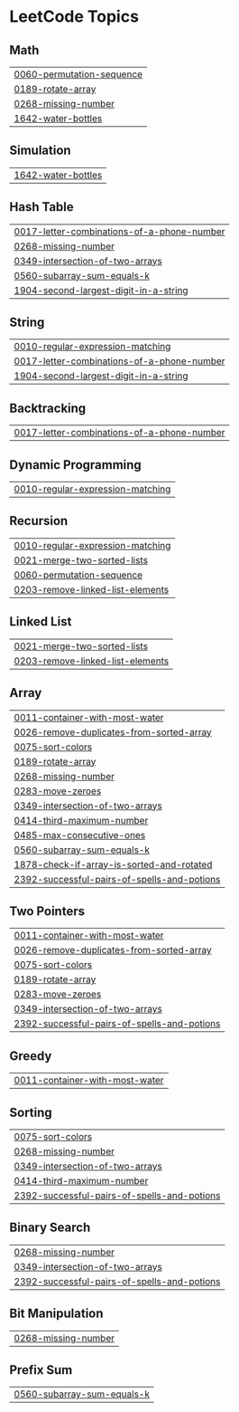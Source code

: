 

<!---LeetCode Topics Start-->
# LeetCode Topics
## Math
|  |
| ------- |
| [0060-permutation-sequence](https://github.com/solomon-2105/Leetcode-problems/tree/master/0060-permutation-sequence) |
| [0189-rotate-array](https://github.com/solomon-2105/Leetcode-problems/tree/master/0189-rotate-array) |
| [0268-missing-number](https://github.com/solomon-2105/Leetcode-problems/tree/master/0268-missing-number) |
| [1642-water-bottles](https://github.com/solomon-2105/Leetcode-problems/tree/master/1642-water-bottles) |
## Simulation
|  |
| ------- |
| [1642-water-bottles](https://github.com/solomon-2105/Leetcode-problems/tree/master/1642-water-bottles) |
## Hash Table
|  |
| ------- |
| [0017-letter-combinations-of-a-phone-number](https://github.com/solomon-2105/Leetcode-problems/tree/master/0017-letter-combinations-of-a-phone-number) |
| [0268-missing-number](https://github.com/solomon-2105/Leetcode-problems/tree/master/0268-missing-number) |
| [0349-intersection-of-two-arrays](https://github.com/solomon-2105/Leetcode-problems/tree/master/0349-intersection-of-two-arrays) |
| [0560-subarray-sum-equals-k](https://github.com/solomon-2105/Leetcode-problems/tree/master/0560-subarray-sum-equals-k) |
| [1904-second-largest-digit-in-a-string](https://github.com/solomon-2105/Leetcode-problems/tree/master/1904-second-largest-digit-in-a-string) |
## String
|  |
| ------- |
| [0010-regular-expression-matching](https://github.com/solomon-2105/Leetcode-problems/tree/master/0010-regular-expression-matching) |
| [0017-letter-combinations-of-a-phone-number](https://github.com/solomon-2105/Leetcode-problems/tree/master/0017-letter-combinations-of-a-phone-number) |
| [1904-second-largest-digit-in-a-string](https://github.com/solomon-2105/Leetcode-problems/tree/master/1904-second-largest-digit-in-a-string) |
## Backtracking
|  |
| ------- |
| [0017-letter-combinations-of-a-phone-number](https://github.com/solomon-2105/Leetcode-problems/tree/master/0017-letter-combinations-of-a-phone-number) |
## Dynamic Programming
|  |
| ------- |
| [0010-regular-expression-matching](https://github.com/solomon-2105/Leetcode-problems/tree/master/0010-regular-expression-matching) |
## Recursion
|  |
| ------- |
| [0010-regular-expression-matching](https://github.com/solomon-2105/Leetcode-problems/tree/master/0010-regular-expression-matching) |
| [0021-merge-two-sorted-lists](https://github.com/solomon-2105/Leetcode-problems/tree/master/0021-merge-two-sorted-lists) |
| [0060-permutation-sequence](https://github.com/solomon-2105/Leetcode-problems/tree/master/0060-permutation-sequence) |
| [0203-remove-linked-list-elements](https://github.com/solomon-2105/Leetcode-problems/tree/master/0203-remove-linked-list-elements) |
## Linked List
|  |
| ------- |
| [0021-merge-two-sorted-lists](https://github.com/solomon-2105/Leetcode-problems/tree/master/0021-merge-two-sorted-lists) |
| [0203-remove-linked-list-elements](https://github.com/solomon-2105/Leetcode-problems/tree/master/0203-remove-linked-list-elements) |
## Array
|  |
| ------- |
| [0011-container-with-most-water](https://github.com/solomon-2105/Leetcode-problems/tree/master/0011-container-with-most-water) |
| [0026-remove-duplicates-from-sorted-array](https://github.com/solomon-2105/Leetcode-problems/tree/master/0026-remove-duplicates-from-sorted-array) |
| [0075-sort-colors](https://github.com/solomon-2105/Leetcode-problems/tree/master/0075-sort-colors) |
| [0189-rotate-array](https://github.com/solomon-2105/Leetcode-problems/tree/master/0189-rotate-array) |
| [0268-missing-number](https://github.com/solomon-2105/Leetcode-problems/tree/master/0268-missing-number) |
| [0283-move-zeroes](https://github.com/solomon-2105/Leetcode-problems/tree/master/0283-move-zeroes) |
| [0349-intersection-of-two-arrays](https://github.com/solomon-2105/Leetcode-problems/tree/master/0349-intersection-of-two-arrays) |
| [0414-third-maximum-number](https://github.com/solomon-2105/Leetcode-problems/tree/master/0414-third-maximum-number) |
| [0485-max-consecutive-ones](https://github.com/solomon-2105/Leetcode-problems/tree/master/0485-max-consecutive-ones) |
| [0560-subarray-sum-equals-k](https://github.com/solomon-2105/Leetcode-problems/tree/master/0560-subarray-sum-equals-k) |
| [1878-check-if-array-is-sorted-and-rotated](https://github.com/solomon-2105/Leetcode-problems/tree/master/1878-check-if-array-is-sorted-and-rotated) |
| [2392-successful-pairs-of-spells-and-potions](https://github.com/solomon-2105/Leetcode-problems/tree/master/2392-successful-pairs-of-spells-and-potions) |
## Two Pointers
|  |
| ------- |
| [0011-container-with-most-water](https://github.com/solomon-2105/Leetcode-problems/tree/master/0011-container-with-most-water) |
| [0026-remove-duplicates-from-sorted-array](https://github.com/solomon-2105/Leetcode-problems/tree/master/0026-remove-duplicates-from-sorted-array) |
| [0075-sort-colors](https://github.com/solomon-2105/Leetcode-problems/tree/master/0075-sort-colors) |
| [0189-rotate-array](https://github.com/solomon-2105/Leetcode-problems/tree/master/0189-rotate-array) |
| [0283-move-zeroes](https://github.com/solomon-2105/Leetcode-problems/tree/master/0283-move-zeroes) |
| [0349-intersection-of-two-arrays](https://github.com/solomon-2105/Leetcode-problems/tree/master/0349-intersection-of-two-arrays) |
| [2392-successful-pairs-of-spells-and-potions](https://github.com/solomon-2105/Leetcode-problems/tree/master/2392-successful-pairs-of-spells-and-potions) |
## Greedy
|  |
| ------- |
| [0011-container-with-most-water](https://github.com/solomon-2105/Leetcode-problems/tree/master/0011-container-with-most-water) |
## Sorting
|  |
| ------- |
| [0075-sort-colors](https://github.com/solomon-2105/Leetcode-problems/tree/master/0075-sort-colors) |
| [0268-missing-number](https://github.com/solomon-2105/Leetcode-problems/tree/master/0268-missing-number) |
| [0349-intersection-of-two-arrays](https://github.com/solomon-2105/Leetcode-problems/tree/master/0349-intersection-of-two-arrays) |
| [0414-third-maximum-number](https://github.com/solomon-2105/Leetcode-problems/tree/master/0414-third-maximum-number) |
| [2392-successful-pairs-of-spells-and-potions](https://github.com/solomon-2105/Leetcode-problems/tree/master/2392-successful-pairs-of-spells-and-potions) |
## Binary Search
|  |
| ------- |
| [0268-missing-number](https://github.com/solomon-2105/Leetcode-problems/tree/master/0268-missing-number) |
| [0349-intersection-of-two-arrays](https://github.com/solomon-2105/Leetcode-problems/tree/master/0349-intersection-of-two-arrays) |
| [2392-successful-pairs-of-spells-and-potions](https://github.com/solomon-2105/Leetcode-problems/tree/master/2392-successful-pairs-of-spells-and-potions) |
## Bit Manipulation
|  |
| ------- |
| [0268-missing-number](https://github.com/solomon-2105/Leetcode-problems/tree/master/0268-missing-number) |
## Prefix Sum
|  |
| ------- |
| [0560-subarray-sum-equals-k](https://github.com/solomon-2105/Leetcode-problems/tree/master/0560-subarray-sum-equals-k) |
<!---LeetCode Topics End-->